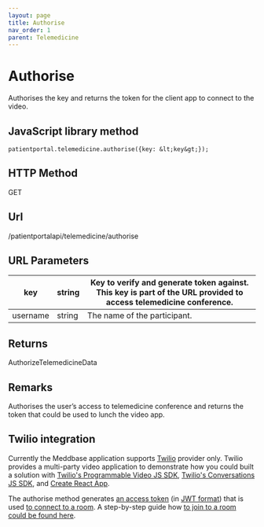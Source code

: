 ```yaml
---
layout: page
title: Authorise
nav_order: 1
parent: Telemedicine
---
```


# Authorise

Authorises the key and returns the token for the client app to connect to the video.

## JavaScript library method

```
patientportal.telemedicine.authorise({key: &lt;key&gt;});
```

## HTTP Method

GET

## ****Url****

/patientportalapi/telemedicine/authorise

## URL Parameters

| key | string | Key to verify and generate token against. This key is part of the URL provided to access telemedicine conference. |
| --- | --- | --- |
| username | string | The name of the participant. |

## Returns

AuthorizeTelemedicineData

## Remarks

Authorises the user’s access to telemedicine conference and returns the token that could be used to lunch the video app.

## Twilio integration

Currently the Meddbase application supports [Twilio](https://www.twilio.com/) provider only. Twilio provides a multi-party video application to demonstrate how you could built a solution with [Twilio's Programmable Video JS SDK](https://github.com/twilio/twilio-video.js), [Twilio's Conversations JS SDK](https://www.npmjs.com/package/@twilio/conversations), and [Create React App](https://github.com/facebook/create-react-app).

The authorise method generates [an access token](https://www.twilio.com/docs/conversations/create-tokens) (in [JWT format](https://jwt.io/)) that is used [to connect to a room](https://github.com/twilio/twilio-video.js#usage). A step-by-step guide how [to join to a room could be found here](https://www.twilio.com/docs/video/javascript-getting-started#connect-to-a-room).
